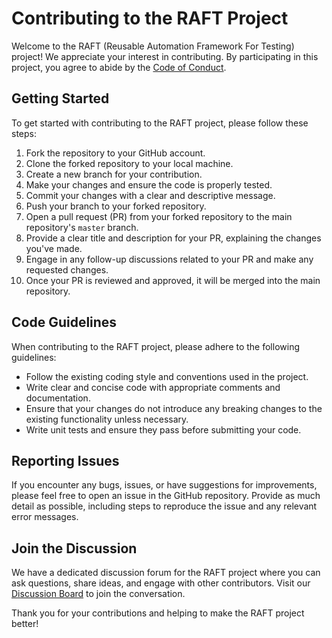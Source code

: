 # Contributing to the RAFT Project

Welcome to the RAFT (Reusable Automation Framework For Testing) project! We appreciate your interest in contributing. By participating in this project, you agree to abide by the [Code of Conduct](CODE_OF_CONDUCT.md).

## Getting Started
To get started with contributing to the RAFT project, please follow these steps:

1. Fork the repository to your GitHub account.
2. Clone the forked repository to your local machine.
3. Create a new branch for your contribution.
4. Make your changes and ensure the code is properly tested.
5. Commit your changes with a clear and descriptive message.
6. Push your branch to your forked repository.
7. Open a pull request (PR) from your forked repository to the main repository's `master` branch.
8. Provide a clear title and description for your PR, explaining the changes you've made.
9. Engage in any follow-up discussions related to your PR and make any requested changes.
10. Once your PR is reviewed and approved, it will be merged into the main repository.

## Code Guidelines
When contributing to the RAFT project, please adhere to the following guidelines:

- Follow the existing coding style and conventions used in the project.
- Write clear and concise code with appropriate comments and documentation.
- Ensure that your changes do not introduce any breaking changes to the existing functionality unless necessary.
- Write unit tests and ensure they pass before submitting your code.

## Reporting Issues
If you encounter any bugs, issues, or have suggestions for improvements, please feel free to open an issue in the GitHub repository. Provide as much detail as possible, including steps to reproduce the issue and any relevant error messages.

## Join the Discussion
We have a dedicated discussion forum for the RAFT project where you can ask questions, share ideas, and engage with other contributors. Visit our [Discussion Board](https://github.com/Abhilash04/raft-api-playwright/discussions) to join the conversation.

Thank you for your contributions and helping to make the RAFT project better!

